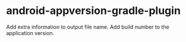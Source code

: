 android-appversion-gradle-plugin
================================

Add extra information to output file name. Add build number to the application version. 
